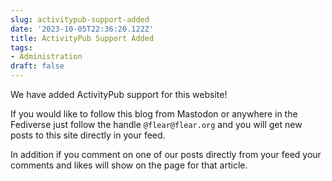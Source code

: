 ```yaml
---
slug: activitypub-support-added
date: '2023-10-05T22:36:20.122Z'
title: ActivityPub Support Added
tags:
- Administration
draft: false
---
```


We have added ActivityPub support for this website!

If you would like to follow this blog from Mastodon or anywhere in the Fediverse
just follow the handle `@flear@flear.org` and you will get new posts to this
site directly in your feed.

In addition if you comment on one of our posts directly from your feed your
comments and likes will show on the page for that article.
